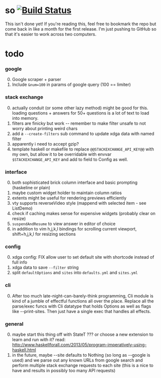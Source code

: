 # so [![Build Status](https://travis-ci.org/samtay/so.svg?branch=master)](https://travis-ci.org/samtay/so)


This isn't done yet! If you're reading this, feel free to bookmark the repo but
come back in like a month for the first release. I'm just pushing to GitHub so
that it's easier to work across two computers.

# todo

### google
0. Google scraper + parser
1. Include `&num=100` in params of google query (100 == limiter)

### stack exchange
0. actually conduit (or some other lazy method) might be good for this.
   loading questions + answers for 50+ questions is a lot of text to load into
   memory.
1. filters are finicky but work -- remember to make filter unsafe to not worry
   about printing weird chars
2. add a `--create-filters` sub command to update xdga data with named filter
3. apparently i need to accept gzip?
4. template haskell or makefile to replace `@@STACKEXCHANGE_API_KEY@@` with my
   own, but allow it to be overridable with envvar `$STACKEXCHANGE_API_KEY` and
   add to field to Config as well.

### interface
0. both sophisticated brick column interface and basic prompting (haskeline or
   plain)
1. maybe custom widget holder to maintain column ratios
2. extents might be useful for rendering previews efficiently
3. vty supports reverseVideo style (mappend with selected item - see ListDemo)
4. check if caching makes sense for expensive widgets (probably clear on
   resize)
5. `suspendAndResume` to view answer in editor of choice
6. in addition to vim h,j,k,l bindings for scrolling current viewport,
   shift+h,j,k,l for resizing sections

### config
0. xdga config: FIX allow user to set default site with shortcode instead of full info
1. xdga data to save `--filter` string
2. split `defaultOptions` and `sites` into `defaults.yml` and `sites.yml`

### cli
0. After too much late-night-can-barely-think programming, Cli module is kind
of a jumble of effectful functions all over the place. Replace all the parse/exec funcs
with Cli datatype that holds Options as well as flags like --print-sites. Then just
have a single exec that handles all effects.

### general
0. maybe start this thing off with StateT ??? or choose a new extension to
   learn and run with it?
  read: http://www.haskellforall.com/2013/05/program-imperatively-using-haskell.html
1. in the future, maybe --site defaults to Nothing (so long as --google is
   used) and we parse out any known URLs from google search and perform
   multiple stack exchange requests to each site (this is a nice to have and
   results in possibly too many API requests)
